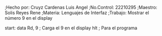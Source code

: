 ;Hecho por: Cruyz Cardenas Luis Angel
;No.Control: 22210295
;Maestro: Solis Reyes Rene
;Materia: Lenguajes de Interfaz
;Trabajo: Mostrar el número 9 en el display

start:
    data Rd, 9   ; Carga el 9 en el display
    hlt          ; Para el programa
